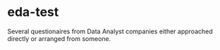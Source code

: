 # eda-test

Several questionaires from Data Analyst companies either approached directly or arranged from someone.
